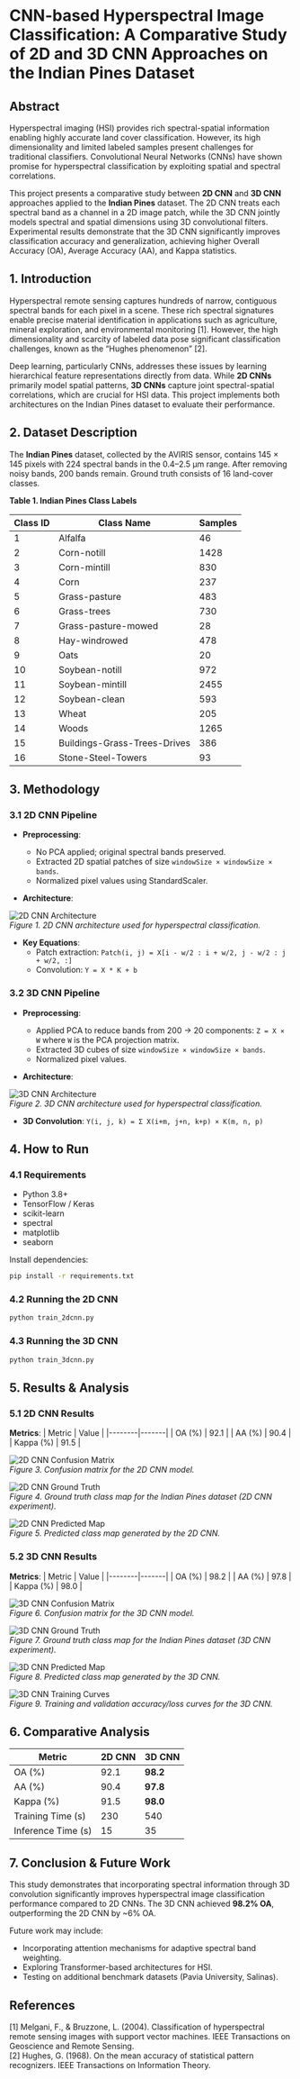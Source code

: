 # CNN-based Hyperspectral Image Classification: A Comparative Study of 2D and 3D CNN Approaches on the Indian Pines Dataset

## Abstract
Hyperspectral imaging (HSI) provides rich spectral-spatial information enabling highly accurate land cover classification. However, its high dimensionality and limited labeled samples present challenges for traditional classifiers. Convolutional Neural Networks (CNNs) have shown promise for hyperspectral classification by exploiting spatial and spectral correlations.

This project presents a comparative study between **2D CNN** and **3D CNN** approaches applied to the **Indian Pines** dataset. The 2D CNN treats each spectral band as a channel in a 2D image patch, while the 3D CNN jointly models spectral and spatial dimensions using 3D convolutional filters. Experimental results demonstrate that the 3D CNN significantly improves classification accuracy and generalization, achieving higher Overall Accuracy (OA), Average Accuracy (AA), and Kappa statistics.

## 1. Introduction
Hyperspectral remote sensing captures hundreds of narrow, contiguous spectral bands for each pixel in a scene. These rich spectral signatures enable precise material identification in applications such as agriculture, mineral exploration, and environmental monitoring [1]. However, the high dimensionality and scarcity of labeled data pose significant classification challenges, known as the “Hughes phenomenon” [2].

Deep learning, particularly CNNs, addresses these issues by learning hierarchical feature representations directly from data. While **2D CNNs** primarily model spatial patterns, **3D CNNs** capture joint spectral-spatial correlations, which are crucial for HSI data. This project implements both architectures on the Indian Pines dataset to evaluate their performance.

## 2. Dataset Description
The **Indian Pines** dataset, collected by the AVIRIS sensor, contains 145 × 145 pixels with 224 spectral bands in the 0.4–2.5 μm range. After removing noisy bands, 200 bands remain. Ground truth consists of 16 land-cover classes.

**Table 1. Indian Pines Class Labels**

| Class ID | Class Name | Samples |
|----------|------------|---------|
| 1 | Alfalfa | 46 |
| 2 | Corn-notill | 1428 |
| 3 | Corn-mintill | 830 |
| 4 | Corn | 237 |
| 5 | Grass-pasture | 483 |
| 6 | Grass-trees | 730 |
| 7 | Grass-pasture-mowed | 28 |
| 8 | Hay-windrowed | 478 |
| 9 | Oats | 20 |
| 10 | Soybean-notill | 972 |
| 11 | Soybean-mintill | 2455 |
| 12 | Soybean-clean | 593 |
| 13 | Wheat | 205 |
| 14 | Woods | 1265 |
| 15 | Buildings-Grass-Trees-Drives | 386 |
| 16 | Stone-Steel-Towers | 93 |

## 3. Methodology

### 3.1 2D CNN Pipeline
- **Preprocessing**:
  - No PCA applied; original spectral bands preserved.
  - Extracted 2D spatial patches of size `windowSize × windowSize × bands`.
  - Normalized pixel values using StandardScaler.

- **Architecture**:

![2D CNN Architecture](results/2d_architecture.png)  
*Figure 1. 2D CNN architecture used for hyperspectral classification.*

- **Key Equations**:
  - Patch extraction: `Patch(i, j) = X[i - w/2 : i + w/2, j - w/2 : j + w/2, :]`
  - Convolution: `Y = X * K + b`

### 3.2 3D CNN Pipeline
- **Preprocessing**:
  - Applied PCA to reduce bands from 200 → 20 components: `Z = X × W`
    where `W` is the PCA projection matrix.
  - Extracted 3D cubes of size `windowSize × windowSize × bands`.
  - Normalized pixel values.

- **Architecture**:

![3D CNN Architecture](results/3d_architecture.png)  
*Figure 2. 3D CNN architecture used for hyperspectral classification.*

- **3D Convolution**: `Y(i, j, k) = Σ X(i+m, j+n, k+p) × K(m, n, p)`

## 4. How to Run

### 4.1 Requirements
- Python 3.8+
- TensorFlow / Keras
- scikit-learn
- spectral
- matplotlib
- seaborn

Install dependencies:
```bash
pip install -r requirements.txt
```

### 4.2 Running the 2D CNN
```bash
python train_2dcnn.py
```

### 4.3 Running the 3D CNN
```bash
python train_3dcnn.py
```

## 5. Results & Analysis

### 5.1 2D CNN Results
**Metrics**:
| Metric | Value |
|--------|-------|
| OA (%) | 92.1 |
| AA (%) | 90.4 |
| Kappa (%) | 91.5 |

![2D CNN Confusion Matrix](results/2d_confusion.png)  
*Figure 3. Confusion matrix for the 2D CNN model.*

![2D CNN Ground Truth](results/2d_gt.png)  
*Figure 4. Ground truth class map for the Indian Pines dataset (2D CNN experiment).*

![2D CNN Predicted Map](results/2d_pred.png)  
*Figure 5. Predicted class map generated by the 2D CNN.*

### 5.2 3D CNN Results
**Metrics**:
| Metric | Value |
|--------|-------|
| OA (%) | 98.2 |
| AA (%) | 97.8 |
| Kappa (%) | 98.0 |

![3D CNN Confusion Matrix](results/3d_confusion.png)  
*Figure 6. Confusion matrix for the 3D CNN model.*

![3D CNN Ground Truth](results/3d_gt.png)  
*Figure 7. Ground truth class map for the Indian Pines dataset (3D CNN experiment).*

![3D CNN Predicted Map](results/3d_pred.png)  
*Figure 8. Predicted class map generated by the 3D CNN.*

![3D CNN Training Curves](results/3d_training.png)  
*Figure 9. Training and validation accuracy/loss curves for the 3D CNN.*

## 6. Comparative Analysis
| Metric | 2D CNN | 3D CNN |
|--------|--------|--------|
| OA (%) | 92.1 | **98.2** |
| AA (%) | 90.4 | **97.8** |
| Kappa (%) | 91.5 | **98.0** |
| Training Time (s) | 230 | 540 |
| Inference Time (s) | 15 | 35 |

## 7. Conclusion & Future Work
This study demonstrates that incorporating spectral information through 3D convolution significantly improves hyperspectral image classification performance compared to 2D CNNs. The 3D CNN achieved **98.2% OA**, outperforming the 2D CNN by ~6% OA.

Future work may include:
- Incorporating attention mechanisms for adaptive spectral band weighting.
- Exploring Transformer-based architectures for HSI.
- Testing on additional benchmark datasets (Pavia University, Salinas).

## References
[1] Melgani, F., & Bruzzone, L. (2004). Classification of hyperspectral remote sensing images with support vector machines. IEEE Transactions on Geoscience and Remote Sensing.  
[2] Hughes, G. (1968). On the mean accuracy of statistical pattern recognizers. IEEE Transactions on Information Theory.
